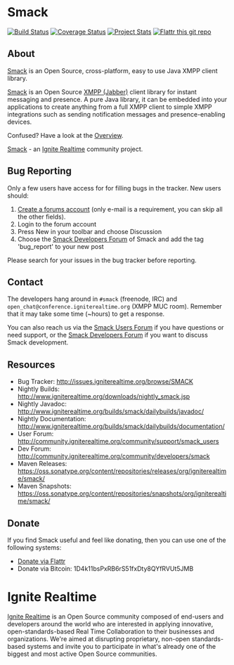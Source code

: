 Smack
=====

[![Build Status](https://travis-ci.org/igniterealtime/Smack.svg?branch=master)](https://travis-ci.org/igniterealtime/Smack)  [![Coverage Status](https://coveralls.io/repos/igniterealtime/Smack/badge.svg)](https://coveralls.io/r/igniterealtime/Smack)  [![Project Stats](https://www.openhub.net/p/smackxmpp/widgets/project_thin_badge.gif)](https://www.openhub.net/p/smackxmpp) [![Flattr this git repo](http://api.flattr.com/button/flattr-badge-large.png)](https://flattr.com/thing/3480125)

About
-----

[Smack] is an Open Source, cross-platform, easy to use Java XMPP
client library.

[Smack] is an Open Source [XMPP (Jabber)] client library for instant
messaging and presence. A pure Java library, it can be embedded into
your applications to create anything from a full XMPP client to simple
XMPP integrations such as sending notification messages and
presence-enabling devices.

Confused? Have a look at the [Overview](documentation/overview.md).

[Smack] - an [Ignite Realtime] community project.

Bug Reporting
-------------

Only a few users have access for for filling bugs in the tracker. New
users should:

1. [Create a forums account](https://community.igniterealtime.org/login!input.jspa?registerOnly=true) (only e-mail is a requirement, you can skip all the other fields).
2. Login to the forum account
3. Press New in your toolbar and choose Discussion
4. Choose the [Smack Developers Forum] of Smack and add the tag 'bug_report' to your new post

Please search for your issues in the bug tracker before reporting.

Contact
-------

The developers hang around in `#smack` (freenode, IRC) and `open_chat@conference.igniterealtime.org` (XMPP MUC room).
Remember that it may take some time (~hours) to get a response.
 
You can also reach us via the [Smack Users Forum] if you have questions or need support, or the [Smack Developers Forum] if you want to discuss Smack development.

Resources
---------

- Bug Tracker: http://issues.igniterealtime.org/browse/SMACK
- Nightly Builds: http://www.igniterealtime.org/downloads/nightly_smack.jsp
- Nightly Javadoc: http://www.igniterealtime.org/builds/smack/dailybuilds/javadoc/
- Nightly Documentation: http://www.igniterealtime.org/builds/smack/dailybuilds/documentation/
- User Forum: http://community.igniterealtime.org/community/support/smack_users
- Dev Forum: http://community.igniterealtime.org/community/developers/smack
- Maven Releases: https://oss.sonatype.org/content/repositories/releases/org/igniterealtime/smack/
- Maven Snapshots: https://oss.sonatype.org/content/repositories/snapshots/org/igniterealtime/smack/

Donate
------

If you find Smack useful and feel like donating, then you can use one of the following systems:

- [Donate via Flattr](https://flattr.com/thing/3480125)
- Donate via Bitcoin: 1D4k11bsPxRB6rS51fxDty8QYfRVUt5JMB

Ignite Realtime
===============

[Ignite Realtime] is an Open Source community composed of end-users and developers around the world who 
are interested in applying innovative, open-standards-based Real Time Collaboration to their businesses and organizations. 
We're aimed at disrupting proprietary, non-open standards-based systems and invite you to participate in what's already one 
of the biggest and most active Open Source communities.

[Smack]: http://www.igniterealtime.org/projects/smack/index.jsp
[Ignite Realtime]: http://www.igniterealtime.org
[XMPP (Jabber)]: http://xmpp.org/
[Smack Developers Forum]: http://community.igniterealtime.org/community/developers/smack
[Smack Users Forum]: https://community.igniterealtime.org/community/support/smack_users
